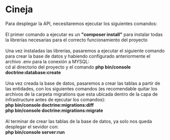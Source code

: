 # Cineja

Para desplegar la API, necesitaremos ejecutar los siguientes comandos:
<br/>
<br/>
El primer comando a ejecutar es un <b>"composer install"</b> 
para instalar todas la librerías necesarias para el correcto funcionamiento del proyecto
<br/>
<br/>
Una vez instaladas las librerías, pasaremos a ejecutar el siguiente comando para crear la base de datos y 
habiendo configurado anteriormente el archivo .env para la conexión a MYSQL:
<br/>
cd al directorio del proyecto y el comando <b>php bin/console doctrine:database:create</b>
<br/>
<br/>
Una vez creada la base de datos, pasaremos a crear las tablas a partir de las entidades, con los siguientes comandos 
(es recomendable quitar los archivos de la carpeta migrations que esta ubicada dentro de la capa de infrastructure antes de ejecutar los comandos):
<br/>
<b>php bin/console doctrine:migrations:diff</b>
<br/>
<b>php bin/console doctrine:migrations:migrate</b>
<br/>
<br/>
Al terminar de crear las tablas de la base de datos, ya solo nos queda desplegar el sevidor con:
<br/>
<b>php bin/console server:run</b>
